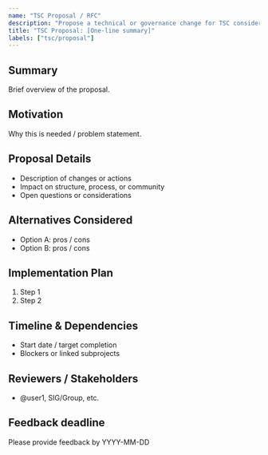 ```yaml
---
name: "TSC Proposal / RFC"
description: "Propose a technical or governance change for TSC consideration"
title: "TSC Proposal: [One-line summary]"
labels: ["tsc/proposal"]
---
```


## Summary
Brief overview of the proposal.

## Motivation
Why this is needed / problem statement.

## Proposal Details
- Description of changes or actions
- Impact on structure, process, or community
- Open questions or considerations

## Alternatives Considered
- Option A: pros / cons
- Option B: pros / cons

## Implementation Plan
1. Step 1
2. Step 2

## Timeline & Dependencies
- Start date / target completion
- Blockers or linked subprojects

## Reviewers / Stakeholders
- @user1, SIG/Group, etc.

## Feedback deadline
Please provide feedback by YYYY-MM-DD
